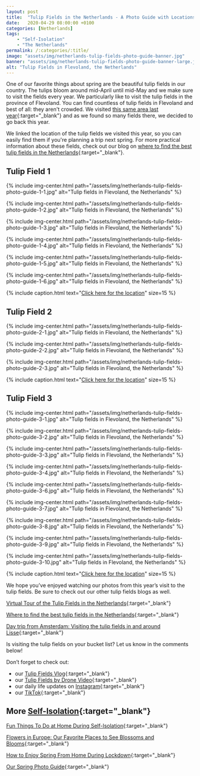 ```yaml
---
layout: post
title:  "Tulip Fields in the Netherlands - A Photo Guide with Locations"
date:   2020-04-29 08:00:00 +0100
categories: [Netherlands]
tags:
    - "Self-Isolation"
    - "The Netherlands"
permalink: /:categories/:title/
image: "assets/img/netherlands-tulip-fields-photo-guide-banner.jpg"
banner: "assets/img/netherlands-tulip-fields-photo-guide-banner-large.jpg"
alt: "Tulip Fields in Flevoland, the Netherlands"
---
```


One of our favorite things about spring are the beautiful tulip fields in our country. The tulips bloom around mid-April until mid-May and we make sure to visit the fields every year. We particularly like to visit the tulip fields in the province of Flevoland. You can find countless of tulip fields in Flevoland and best of all: they aren't crowded. We visited [this same area last year][best tulip fields]{:target="_blank"} and as we found so many fields there, we decided to go back this year. 

We linked the location of the tulip fields we visited this year, so you can easily find them if you're planning a trip next spring. For more practical information about these fields, check out our blog on [where to find the best tulip fields in the Netherlands][best tulip fields]{:target="_blank"}. 

## Tulip Field 1

{% include img-center.html path="/assets/img/netherlands-tulip-fields-photo-guide-1-1.jpg" alt="Tulip fields in Flevoland, the Netherlands" %} 

{% include img-center.html path="/assets/img/netherlands-tulip-fields-photo-guide-1-2.jpg" alt="Tulip fields in Flevoland, the Netherlands" %} 

{% include img-center.html path="/assets/img/netherlands-tulip-fields-photo-guide-1-3.jpg" alt="Tulip fields in Flevoland, the Netherlands" %} 

{% include img-center.html path="/assets/img/netherlands-tulip-fields-photo-guide-1-4.jpg" alt="Tulip fields in Flevoland, the Netherlands" %} 

{% include img-center.html path="/assets/img/netherlands-tulip-fields-photo-guide-1-5.jpg" alt="Tulip fields in Flevoland, the Netherlands" %} 

{% include img-center.html path="/assets/img/netherlands-tulip-fields-photo-guide-1-6.jpg" alt="Tulip fields in Flevoland, the Netherlands" %} 

{% include caption.html text="<a target='_blank' href='https://goo.gl/maps/tz5dBSdUEXTWDt7TA'>Click here for the location</a>" size=15 %}

## Tulip Field 2

{% include img-center.html path="/assets/img/netherlands-tulip-fields-photo-guide-2-1.jpg" alt="Tulip fields in Flevoland, the Netherlands" %} 

{% include img-center.html path="/assets/img/netherlands-tulip-fields-photo-guide-2-2.jpg" alt="Tulip fields in Flevoland, the Netherlands" %} 

{% include img-center.html path="/assets/img/netherlands-tulip-fields-photo-guide-2-3.jpg" alt="Tulip fields in Flevoland, the Netherlands" %} 

{% include caption.html text="<a target='_blank' href='https://goo.gl/maps/ecDqZS7QXjDHiwkJ6'>Click here for the location</a>" size=15 %}

## Tulip Field 3

{% include img-center.html path="/assets/img/netherlands-tulip-fields-photo-guide-3-1.jpg" alt="Tulip fields in Flevoland, the Netherlands" %} 

{% include img-center.html path="/assets/img/netherlands-tulip-fields-photo-guide-3-2.jpg" alt="Tulip fields in Flevoland, the Netherlands" %} 

{% include img-center.html path="/assets/img/netherlands-tulip-fields-photo-guide-3-3.jpg" alt="Tulip fields in Flevoland, the Netherlands" %} 

{% include img-center.html path="/assets/img/netherlands-tulip-fields-photo-guide-3-4.jpg" alt="Tulip fields in Flevoland, the Netherlands" %} 

{% include img-center.html path="/assets/img/netherlands-tulip-fields-photo-guide-3-6.jpg" alt="Tulip fields in Flevoland, the Netherlands" %} 

{% include img-center.html path="/assets/img/netherlands-tulip-fields-photo-guide-3-7.jpg" alt="Tulip fields in Flevoland, the Netherlands" %} 

{% include img-center.html path="/assets/img/netherlands-tulip-fields-photo-guide-3-8.jpg" alt="Tulip fields in Flevoland, the Netherlands" %} 

{% include img-center.html path="/assets/img/netherlands-tulip-fields-photo-guide-3-9.jpg" alt="Tulip fields in Flevoland, the Netherlands" %} 

{% include img-center.html path="/assets/img/netherlands-tulip-fields-photo-guide-3-10.jpg" alt="Tulip fields in Flevoland, the Netherlands" %} 

{% include caption.html text="<a target='_blank' href='https://goo.gl/maps/YgRxRBwFcj2xyQTn9'>Click here for the location</a>" size=15 %}

We hope you’ve enjoyed watching our photos from this year’s visit to the tulip fields. Be sure to check out our other tulip fields blogs as well.

[Virtual Tour of the Tulip Fields in the Netherlands][virtual tulips]{:target="_blank"}

[Where to find the best tulip fields in the Netherlands][best tulip fields]{:target="_blank"}

[Day trip from Amsterdam: Visiting the tulip fields in and around Lisse][tulip fields lisse]{:target="_blank"}

Is visiting the tulip fields on your bucket list? Let us know in the comments below! 
 
Don’t forget to check out:
- our [Tulip Fields Vlog][tulip fields vlog]{:target="_blank"} 
- our [Tulip Fields by Drone Video][tulip fields drone]{:target="_blank"} 
- our daily life updates on [Instagram][instagram]{:target="_blank"}
- our [TikTok][kipamojo tiktok]{:target="_blank"}

## More [Self-Isolation][self-isolation]{:target="_blank"}

[Fun Things To Do at Home During Self-Isolation][things to do si]{:target="_blank"}

[Flowers in Europe: Our Favorite Places to See Blossoms and Blooms][flowers europe]{:target="_blank"}

[How to Enjoy Spring From Home During Lockdown][spring from home]{:target="_blank"}

[Our Spring Photo Guide][spring photo guide]{:target="_blank"}

[things to do si]: https://kipamojo.world/netherlands/Fun-Things-To-Do-at-Home-During-Self-Isolation/
[flowers europe]: https://kipamojo.world/europe/Flowers-in-Europe-Our-Favorite-Places-to-See-Blossoms-and-Blooms/ 
[spring from home]: https://kipamojo.world/netherlands/How-to-Enjoy-Spring-From-Home-During-Lockdown/ 
[self-isolation]: https://kipamojo.world/tags.html#self-isolation 
[instagram]: https://instagram.com/kipamojo 
[kipamojo youtube]: https://www.youtube.com/channel/UC1k4_eUajFuNQSgSf1MiFXg 
[kipamojo tiktok]: https://www.tiktok.com/@kipamojo 
[spring photo guide]: https://kipamojo.world/netherlands/Our-Spring-Photo-Guide/ 
[best tulip fields]: https://kipamojo.world/netherlands/Where-to-find-the-best-tulip-fields-in-the-Netherlands/ 
[tulip fields lisse]: https://kipamojo.world/netherlands/Day-trip-from-Amsterdam-Visiting-the-tulip-fields-in-and-around-Lisse/ 
[tulip fields drone]: https://youtu.be/dKwEkIujCbQ 
[tulip fields vlog]: https://youtu.be/ruMfR8ES6KU 
[virtual tulips]: https://kipamojo.world/netherlands/Virtual-Tour-of-the-Tulip-Fields-in-the-Netherlands/
